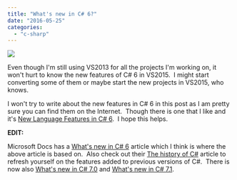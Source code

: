 ```yaml
---
title: "What's new in C# 6?"
date: "2016-05-25"
categories: 
  - "c-sharp"
---
```


![](/technical-blog/assets/images/csbloglogo21.png)



Even though I'm still using VS2013 for all the projects I'm working on, it won't hurt to know the new features of C# 6 in VS2015.  I might start converting some of them or maybe start the new projects in VS2015, who knows.

I won't try to write about the new features in C# 6 in this post as I am pretty sure you can find them on the Internet.  Though there is one that I like and it's [New Language Features in C# 6](https://github.com/dotnet/roslyn/wiki/New-Language-Features-in-C%23-6).  I hope this helps.

**EDIT:**

Microsoft Docs has a [What's new in C# 6](https://docs.microsoft.com/en-us/dotnet/csharp/whats-new/csharp-6) article which I think is where the above article is based on.  Also check out their [The history of C#](https://docs.microsoft.com/en-us/dotnet/csharp/whats-new/csharp-version-history) article to refresh yourself on the features added to previous versions of C#.  There is now also [What's new in C# 7.0](https://docs.microsoft.com/en-us/dotnet/csharp/whats-new/csharp-7) and [What's new in C# 7.1](https://docs.microsoft.com/en-us/dotnet/csharp/whats-new/csharp-7-1).
